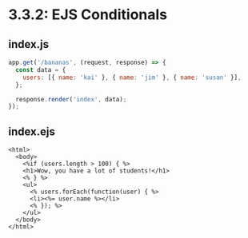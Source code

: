 # 3.3.2: EJS Conditionals

## index.js

```javascript
app.get('/bananas', (request, response) => {
  const data = {
    users: [{ name: 'kai' }, { name: 'jim' }, { name: 'susan' }],
  };

  response.render('index', data);
});
```

## index.ejs

```markup
<html>
  <body>
    <%if (users.length > 100) { %>
    <h1>Wow, you have a lot of students!</h1>
    <% } %>
    <ul>
      <% users.forEach(function(user) { %>
      <li><%= user.name %></li>
      <% }); %>
    </ul>
  </body>
</html>
```

